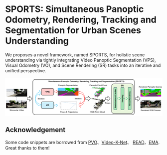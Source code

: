 # SPORTS: Simultaneous Panoptic Odometry, Rendering, Tracking and Segmentation for Urban Scenes Understanding
We proposes a novel framework, named SPORTS, for holistic scene understanding via tightly integrating Video Panoptic Segmentation (VPS), Visual Odometry
(VO), and Scene Rendering (SR) tasks into an iterative and unified perspective.

<p align="center">
   <img src="fig1.png" width=800>
</p>


## Acknowledgement

Some code snippets are borrowed from [PVO](https://github.com/zju3dv/PVO)、[Video-K-Net](https://github.com/lxtGH/Video-K-Net)、 [READ](https://github.com/JOP-Lee/READ)、[EMA](https://github.com/YOLOonMe/EMA-attention-module). Great thanks to them!
